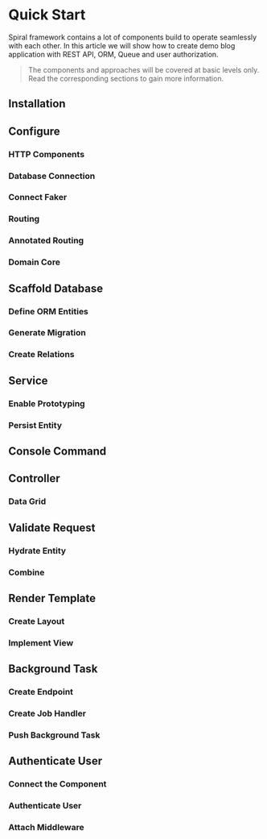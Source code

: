 # Quick Start
Spiral framework contains a lot of components build to operate seamlessly with each other.
In this article we will show how to create demo blog application with REST API, 
ORM, Queue and user authorization.

> The components and approaches will be covered at basic levels only. Read the corresponding 
sections to gain more information.

## Installation

## Configure

### HTTP Components

### Database Connection

### Connect Faker 

### Routing

### Annotated Routing

### Domain Core

## Scaffold Database

### Define ORM Entities

### Generate Migration

### Create Relations 

## Service

### Enable Prototyping

### Persist Entity

## Console Command

## Controller

### Data Grid

## Validate Request

### Hydrate Entity

### Combine 

## Render Template

### Create Layout

### Implement View

## Background Task

### Create Endpoint

### Create Job Handler

### Push Background Task

## Authenticate User

### Connect the Component

### Authenticate User

### Attach Middleware
